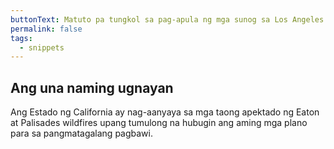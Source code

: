 ```yaml
---
buttonText: Matuto pa tungkol sa pag-apula ng mga sunog sa Los Angeles
permalink: false
tags:
  - snippets
--- 
```

## Ang una naming ugnayan

Ang Estado ng California ay nag-aanyaya sa mga taong apektado ng Eaton at Palisades wildfires upang tumulong na hubugin ang aming mga plano para sa pangmatagalang pagbawi.
